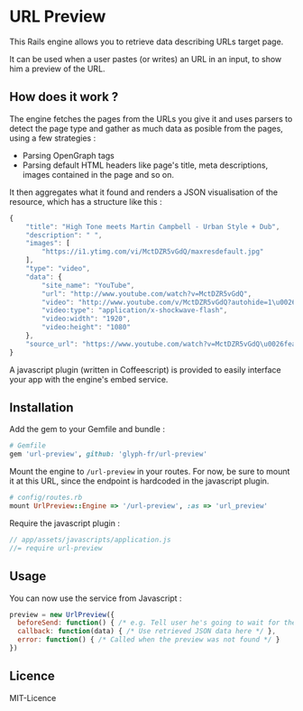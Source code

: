 # URL Preview

This Rails engine allows you to retrieve data describing URLs target page.

It can be used when a user pastes (or writes) an URL in an input, to show him
a preview of the URL.

## How does it work ?

The engine fetches the pages from the URLs you give it and uses parsers to
detect the page type and gather as much data as posible from the pages, using
a few strategies :

* Parsing OpenGraph tags
* Parsing default HTML headers like page's title, meta descriptions, images contained in the page and so on.

It then aggregates what it found and renders a JSON visualisation of the
resource, which has a structure like this :

```javascript
{
    "title": "High Tone meets Martin Campbell - Urban Style + Dub",
    "description": " ",
    "images": [
        "https://i1.ytimg.com/vi/MctDZR5vGdQ/maxresdefault.jpg"
    ],
    "type": "video",
    "data": {
        "site_name": "YouTube",
        "url": "http://www.youtube.com/watch?v=MctDZR5vGdQ",
        "video": "http://www.youtube.com/v/MctDZR5vGdQ?autohide=1\u0026version=3",
        "video:type": "application/x-shockwave-flash",
        "video:width": "1920",
        "video:height": "1080"
    },
    "source_url": "https://www.youtube.com/watch?v=MctDZR5vGdQ\u0026feature=kp"
}
```

A javascript plugin (written in Coffeescript) is provided to easily interface
your app with the engine's embed service.

## Installation

Add the gem to your Gemfile and bundle :

```ruby
# Gemfile
gem 'url-preview', github: 'glyph-fr/url-preview'
```

Mount the engine to `/url-preview` in your routes.
For now, be sure to mount it at this URL, since the endpoint is hardcoded
in the javascript plugin.

```ruby
# config/routes.rb
mount UrlPreview::Engine => '/url-preview', :as => 'url_preview'
```

Require the javascript plugin :

```javascript
// app/assets/javascripts/application.js
//= require url-preview
```

## Usage

You can now use the service from Javascript :

```javascript
preview = new UrlPreview({
  beforeSend: function() { /* e.g. Tell user he's going to wait for the preview to load */ },
  callback: function(data) { /* Use retrieved JSON data here */ },
  error: function() { /* Called when the preview was not found */ }
})
```

## Licence

MIT-Licence